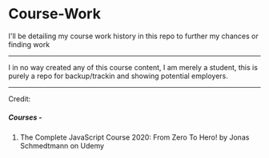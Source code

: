 # Course-Work

I'll be detailing my course work history in this repo to further my chances or finding work

---
I in no way created any of this course content, I am merely a student, this is purely a repo for backup/trackin and showing potential employers.

---
Credit:
##### Courses - 
1. The Complete JavaScript Course 2020: From Zero To Hero! by Jonas Schmedtmann on Udemy
